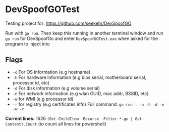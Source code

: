 # DevSpoofGOTest

Testing project for: https://github.com/seekehr/DevSpoofGO

Run with `go run`. Then keep this running in another terminal window and run  `go run` for DevSpoofGo and enter `DevSpoofGOTest.exe` when asked for the program to inject into  

## Flags
- `-o` For OS information (e.g hostname)
- `-h` For hardware information (e.g bios serial, motherboard serial, processor id, etc)
- `-d` For disk information (e.g volume serial)
- `-n` For network information (e.g wlan GUID, mac addr, BSSID, etc)
- `-w` for WMI (e.g processor id)
- `-r` for registry (e.g certificates info)
Full command: `go run . -o -h -d -n -w -r`

**Current lines:** 1626
`(Get-ChildItem -Recurse -Filter *.go | Get-Content).Count` (to count all lines for powershell)

